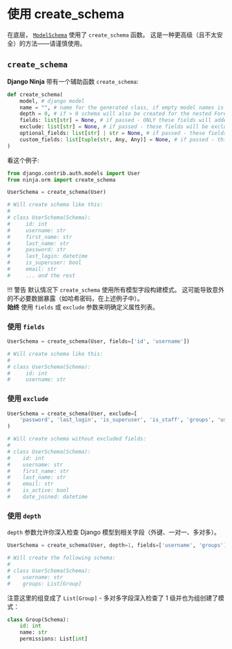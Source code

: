 # 使用 create_schema

在底层， [`ModelSchema`](django-pydantic.md#modelschema) 使用了 `create_schema` 函数。
这是一种更高级（且不太安全）的方法——请谨慎使用。

## `create_schema`

**Django Ninja** 带有一个辅助函数 `create_schema`:

```python
def create_schema(
    model, # django model
    name = "", # name for the generated class, if empty model names is used
    depth = 0, # if > 0 schema will also be created for the nested ForeignKeys and Many2Many (with the provided depth of lookup)
    fields: list[str] = None, # if passed - ONLY these fields will added to schema
    exclude: list[str] = None, # if passed - these fields will be excluded from schema
    optional_fields: list[str] | str = None, # if passed - these fields will not be required on schema (use '__all__' to mark ALL fields required)
    custom_fields: list[tuple(str, Any, Any)] = None, # if passed - this will override default field types (or add new fields)
)
```


看这个例子:

```python hl_lines="2 4"
from django.contrib.auth.models import User
from ninja.orm import create_schema

UserSchema = create_schema(User)

# Will create schema like this:
# 
# class UserSchema(Schema):
#     id: int
#     username: str
#     first_name: str
#     last_name: str
#     password: str
#     last_login: datetime
#     is_superuser: bool
#     email: str
#     ... and the rest

```

!!! 警告
    默认情况下 `create_schema` 使用所有模型字段构建模式。
    这可能导致意外的不必要数据暴露（如哈希密码，在上述例子中）。
    <br>
    **始终** 使用 `fields` 或 `exclude` 参数来明确定义属性列表。

### 使用 `fields`

```python hl_lines="1"
UserSchema = create_schema(User, fields=['id', 'username'])

# Will create schema like this:
# 
# class UserSchema(Schema):
#     id: int
#     username: str

```

### 使用 `exclude`

```python hl_lines="1 2"
UserSchema = create_schema(User, exclude=[
    'password', 'last_login', 'is_superuser', 'is_staff', 'groups', 'user_permissions']
)

# Will create schema without excluded fields:
# 
# class UserSchema(Schema):
#    id: int
#    username: str
#    first_name: str
#    last_name: str
#    email: str
#    is_active: bool
#    date_joined: datetime
```

### 使用 `depth`

`depth` 参数允许你深入检查 Django 模型到相关字段（外键、一对一、多对多）。

```python hl_lines="1 7"
UserSchema = create_schema(User, depth=1, fields=['username', 'groups'])

# Will create the following schema:
#
# class UserSchema(Schema):
#    username: str
#    groups: List[Group]
```

注意这里的组变成了 `List[Group]` - 多对多字段深入检查了 1 级并也为组创建了模式：

```python
class Group(Schema):
    id: int
    name: str
    permissions: List[int]
```
